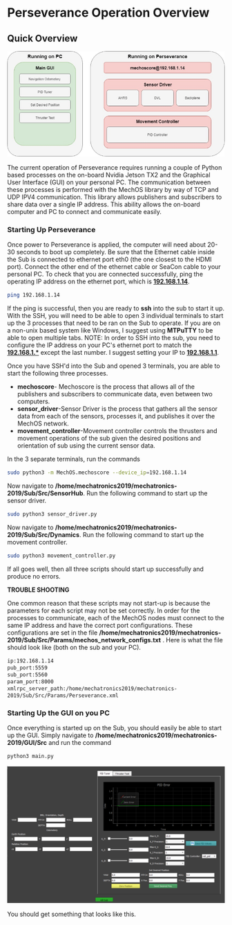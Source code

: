 # Perseverance Operation Overview

## Quick Overview 

 ![](High_Level_Architecture.jpg)

The current operation of Perseverance requires running a couple of Python based processes on the on-board Nvidia Jetson TX2 and the Graphical User Interface (GUI) on your personal PC. The communication between these processes is performed with the MechOS library by way of TCP and UDP IPV4 communication. This library allows publishers and subscribers to share data over a single IP address. This ability allows the on-board computer and PC to connect and communicate easily.

### Starting Up Perseverance

Once power to Perseverance is applied, the computer will need about 20-30 seconds to boot up completely.  Be sure that the Ethernet cable inside the Sub is connected to ethernet port eth0 (the one closest to the HDMI port). Connect the other end of the ethernet cable or SeaCon cable to your personal PC. To check that you are connected successfully, ping the operating IP address on the ethernet port, which is **<u>192.168.1.14</u>**. 

```bash 
ping 192.168.1.14
```

If the ping is successful, then you are ready to **ssh** into the sub to start it up. With the SSH, you will need to be able to open 3 individual terminals to start up the 3 processes that need to be ran on the Sub to operate. If you are on a non-unix based system like Windows, I suggest using **MTPuTTY** to be able to open multiple tabs. NOTE: In order to SSH into the sub, you need to configure the IP address on your PC's ethernet port to match the **<u>192.168.1.*</u>** except the last number. I suggest setting your IP to **<u>192.168.1.1</u>**. 

Once you have SSH'd into the Sub and opened 3 terminals, you are able to start the following three processes.

- **mechoscore**- Mechoscore is the process that allows all of the publishers and subscribers to communicate data, even between two computers.
- **sensor_driver**-Sensor Driver is the process that gathers all the sensor data from each of the sensors, processes it, and publishes it over the MechOS network. 
- **movement_controller**-Movement controller controls the thrusters and movement operations of the sub given the desired positions and orientation of sub using the current sensor data.

In the 3 separate terminals, run the commands

```bash 
sudo python3 -m MechOS.mechoscore --device_ip=192.168.1.14
```

Now navigate to **/home/mechatronics2019/mechatronics-2019/Sub/Src/SensorHub**. Run the following command to start up the sensor driver.

```bash
sudo python3 sensor_driver.py
```

Now navigate to **/home/mechatronics2019/mechatronics-2019/Sub/Src/Dynamics**. Run the following command to start up the movement controller.

```bash
sudo python3 movement_controller.py
```

If all goes well, then all three scripts should start up successfully and produce no errors. 

**TROUBLE SHOOTING**

One common reason that these scripts may not start-up is because the parameters for each script may not be set correctly. In order for the processes to communicate, each of the MechOS nodes must connect to the same IP address and have the correct port configurations. These configurations are set in the file **/home/mechatronics2019/mechatronics-2019/Sub/Src/Params/mechos_network_configs.txt** . Here is what the file should look like (both on the sub and your PC).

```
ip:192.168.1.14
pub_port:5559
sub_port:5560
param_port:8000
xmlrpc_server_path:/home/mechatronics2019/mechatronics-2019/Sub/Src/Params/Perseverance.xml
```

### Starting Up the GUI on you PC

Once everything is started up on the Sub, you should easily be able to start up the GUI. Simply navigate to **/home/mechatronics2019/mechatronics-2019/GUI/Src** and run the command

```bash
python3 main.py
```

![](GUI_Picture.PNG)

You should get something that looks like this.